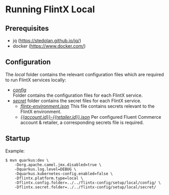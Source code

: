 # Running FlintX Local
## Prerequisites
- jq (https://stedolan.github.io/jq/)
- docker (https://www.docker.com/)

## Configuration
The _local_ folder contains the relevant configuration files which are required to run FlintX services locally:

- [_config_](local%2Fconfig) <br>
  Folder contains the configuration files for each FlintX service.
- [_secret_](local%2Fsecret) folder contains the secret files for each FlintX service.
  - [_flintx-environment.json_](local%2Fsecret%2Fflintx-environment.json)
    This file contains secrets relevant to the FlintX environment.
  - [_{{account.id}}-{{retailer.id}}.json_](local%2Fsecret%2Ffluentmock-1.json)
    Per configured Fluent Commerce account & retailer, a corresponding secrets file is required.

## Startup
Example:
```shell
$ mvn quarkus:dev \
    -Dorg.apache.camel.jmx.disabled=true \
    -Dquarkus.log.level=DEBUG \
    -Dquarkus.kubernetes-config.enabled=false \
    -Dflintx.platform.type=local \
    -Dflintx.config.folder=../../flintx-config/setup/local/config/ \
    -Dflintx.secret.folder=../../flintx-config/setup/local/secret/
```